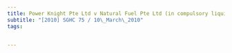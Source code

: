 ```yaml
---
title: Power Knight Pte Ltd v Natural Fuel Pte Ltd (in compulsory liquidation) and others 
subtitle: "[2010] SGHC 75 / 10\_March\_2010"
tags:


---
```


